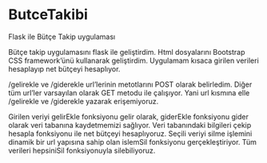 # ButceTakibi
Flask ile Bütçe Takip uygulaması

Bütçe takip uygulamasını flask ile geliştirdim. Html dosyalarını Bootstrap CSS framework’ünü kullanarak geliştirdim. Uygulamam kısaca girilen verileri hesaplayıp net bütçeyi hesaplıyor.

/gelirekle ve /giderekle url’lerinin metotlarını POST olarak belirledim. Diğer tüm url’ler varsayılan olarak GET metodu ile çalışıyor. Yani url kısmına elle /gelirekle ve /giderekle yazarak erişemiyoruz.

Girilen veriyi gelirEkle fonksiyonu gelir olarak, giderEkle fonksiyonu gider olarak veri tabanına kaydetmemizi sağlıyor. Veri tabanındaki bilgileri çekip hesapla fonksiyonu ile net bütçeyi hesaplıyoruz. Seçili veriyi silme işlemini dinamik bir url yapısına sahip olan islemSil fonksiyonu gerçekleştiriyor. Tüm verileri hepsiniSil fonksiyonuyla silebiliyoruz.
